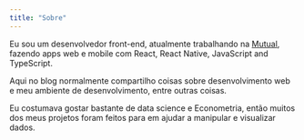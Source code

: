 ```yaml
---
title: "Sobre"
---
```


Eu sou um desenvolvedor front-end, atualmente trabalhando na
[Mutual](https://mutual.club/), fazendo apps web e mobile com React, React
Native, JavaScript and TypeScript.

Aqui no blog normalmente compartilho coisas sobre desenvolvimento web e meu
ambiente de desenvolvimento, entre outras coisas.

Eu costumava gostar bastante de data science e Econometria, então muitos dos
meus projetos foram feitos para em ajudar a manipular e visualizar dados.

